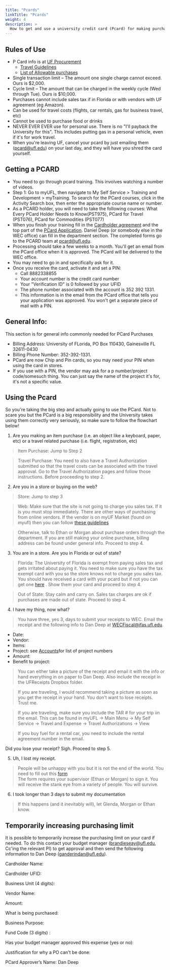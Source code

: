 ```yaml
---
title: "Pcards"
linkTitle: "Pcards"
weight: 4
description: >
  How to get and use a university credit card (Pcard) for making purchases
---
```


## Rules of Use

* P Card info is at [UF Procurement](https://procurement.ufl.edu/uf-departments/procurement-cards-pcards/)
  - [Travel Guidelines](https://procurement.ufl.edu/uf-departments/procurement-cards-pcards/transactions/)
  - [List of Allowable purchases](https://procurement.ufl.edu/uf-departments/procurement-cards-pcards/procedures/allowable/)
* Single transaction limit – The amount one single charge cannot exceed. Ours is $2,000.
* Cycle limit – The amount that can be charged in the weekly cycle (Wed through Tue). Ours is $10,000.
* Purchases cannot include sales tax if in Florida or with vendors with UF agreement (eg Amazon).
* Can be used for travel costs (flights, car rentals, gas for business travel, etc)
* Cannot be used to purchase food or drinks
* NEVER EVER EVER use for personal use. There is no "I'll payback the University for this". This includes putting gas in a personal vehicle, even if it's for work travel.
* When you're leaving UF, cancel your pcard by just emailing them (pcard@ufl.edu) on your last day, and they will have you shred the card yourself.

## Getting a PCARD

* You need to go through pcard training. This involves watching a number of videos. 
* Step 1: Go to  myUFL, then navigate to My Self Service > Training and Development > myTraining.  To search for the PCard courses, click in the Activity Search box, then enter the appropriate course name or number. 
* As a PCARD holder, you will need to take the following courses: What Every PCard Holder Needs to Know(PST975), PCard for Travel (PST076), PCard for Commodities (PST077)
* When you finish your training fill in the [Cardholder agreement](https://procurement.ufl.edu/wp-content/uploads/2018/01/cardholder_agreement-1.pdf) and the top part of the [PCard Application](https://procurement.ufl.edu/wp-content/uploads/2018/09/2018-09-PCard-Application.pdf). Daniel Deep (or somebody else in the WEC office) can fill in the department section. The completed forms go to the PCARD team at pcard@ufl.edu. 
* Processing should take a few weeks to a month. You'll get an email from the PCard office when it is approved. The PCard will be delivered to the WEC office. 
* You may need to go in and specifically ask for it.
* Once you receive the card, activate it and set a PIN:
  * Call 8882338855
  * Your account number is the credit card number
  * Your "Verification ID" is 0 followed by your UFID
  * The phone number associated with the account is 352 392 1331. 
  * This information is in the email from the PCard office that tells you your application was approved. You won't get a separate piece of mail with a PIN. 

## General Info:
This section is for general info commonly needed for PCard Purchases

* Billing Address: University of FLorida, PO Box 110430, Gainesville FL 32611-0430
* Billing Phone Number: 352-392-1331.
* PCard are now Chip and Pin cards, so you may need your PIN when using the card in stores.
* If you use with a PIN, the vendor may ask for a p number/project code/somesuch thing. You can just say the name of the project it's for, it's not a specific value.

## Using the Pcard

So you're taking the big step and actually going to use the PCard. Not to scare you but the PCard is a big responsibility and the University takes using them correctly very seriously, so make sure to follow the flowchart below!

1) Are you making an item purchase (i.e. an object like a keyboard, paper, etc) or a travel related purchase (i.e. flight, registration, etc)

> Item Purchase: Jump to Step 2

> Travel Purchase: You need to also have a Travel Authorization submitted so that the travel costs can be associated with the travel approval. Go to the Travel Authorization pages and follow those instructions. Before proceeding to step 2.

2) Are you in a store or buying on the web?

> Store: Jump to step 3

> Web: Make sure that the site is not going to charge you sales tax. If it is you must stop immediately. There are other ways of purchasing from online vendors. If the vendor is on myUF Market (found on myufl) then you can follow [these guidelines](http://hr.ufl.edu/wp-content/uploads/instructionguides/Using%20PCard%20in%20myUF%20Market.pdf)

> Otherwise, talk to Ethan or Morgan about purchase orders through the department. If you are still making your online purchase, billing address can be found under general info. Proceed to step 4.

3) You are in a store. Are you in Florida or out of state?

> Florida: The University of Florida is exempt from paying sales tax and gets irritated about paying it. You need to make sure you have the tax exempt card with you so the store knows not to charge you sales tax. You should have received a card with your pcard but if not you can get one [here](http://www.fa.ufl.edu/wp-content/uploads/disbursements/fa-pds-cce.pdf ) . Show them your card and proceed to step 4.

> Out of State: Stay calm and carry on. Sales tax charges are ok if purchases are made out of state. Proceed to step 4.

4) I have my thing, now what?

> You have three, yes 3, days to submit your receipts to WEC. 
Email the receipt and the following info to Dan Deep at WECFiscal@ifas.ufl.edu. 
  * Date: 
  * Vendor: 
  * Items: 
  * Project: see [Accounts](https://github.com/weecology/lab-wiki/wiki/Accounts )for list of project numbers
  * Amount: 
  * Benefit to project: 

> You can either take a picture of the receipt and email it with the info or hand everything in on paper to Dan Deep. Also include the receipt in the UFReceipts Dropbox folder.

> If you are traveling, I would recommend taking a picture as soon as you get the receipt in your hand. You don't want to lose receipts. Trust me. 

> If you are traveling, make sure you include the TAR # for your trip iin the email. This can be found in myUFL -> Main Menu -> My Self Service -> Travel and Expense -> Travel Authorizations -> View. 

> If you buy fuel for a rental car, you need to include the rental agreement number in the email.

Did you lose your receipt? Sigh. Proceed to step 5.

5) Uh, I lost my receipt. 

> People will be unhappy with you but it is not the end of the world. You need to fill out this [form](http://www.wec.ufl.edu/resources/fiscal/Replacement_Receipt_Form_2009-08.doc)  
> The form requires your supervisor (Ethan or Morgan) to sign it. You will receive the stank eye from a variety of people. You will survive. 

6) I took longer than 3 days to submit my documentation

> If this happens (and it inevitably will), let Glenda, Morgan or Ethan know.

## Temporarily increasing purchasing limit

It is possible to temporarily increase the purchasing limit on your card if needed. To do this contact your budget manager (brandieseay@ufl.edu, Cc'ing the relevant PI) to get approval and then send the following information to Dan Deep (ganderindan@ufl.edu).

Cardholder Name:

Cardholder UFID:

Business Unit (4 digits):

Vendor Name:

Amount:

What is being purchased: 
 
Business Purpose:

Fund Code (3 digits) :

Has your budget manager approved this expense (yes or no):

Justification for why a PO can't be done:

PCard Approver’s Name: Dan Deep